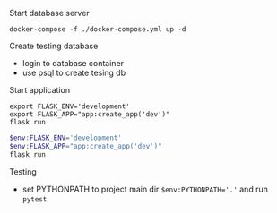 Start database server
```shell
docker-compose -f ./docker-compose.yml up -d
```

Create testing database
* login to database container
* use psql to create tesing db

Start application
```shell
export FLASK_ENV='development'
export FLASK_APP="app:create_app('dev')"
flask run
```

```powershell
$env:FLASK_ENV='development'
$env:FLASK_APP="app:create_app('dev')"
flask run
```

Testing
* set PYTHONPATH to project main dir `$env:PYTHONPATH='.'` and run `pytest`

